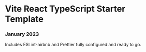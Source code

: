 # Vite React TypeScript Starter Template

### January 2023

Includes ESLint-airbnb and Prettier fully configured and ready to go.
